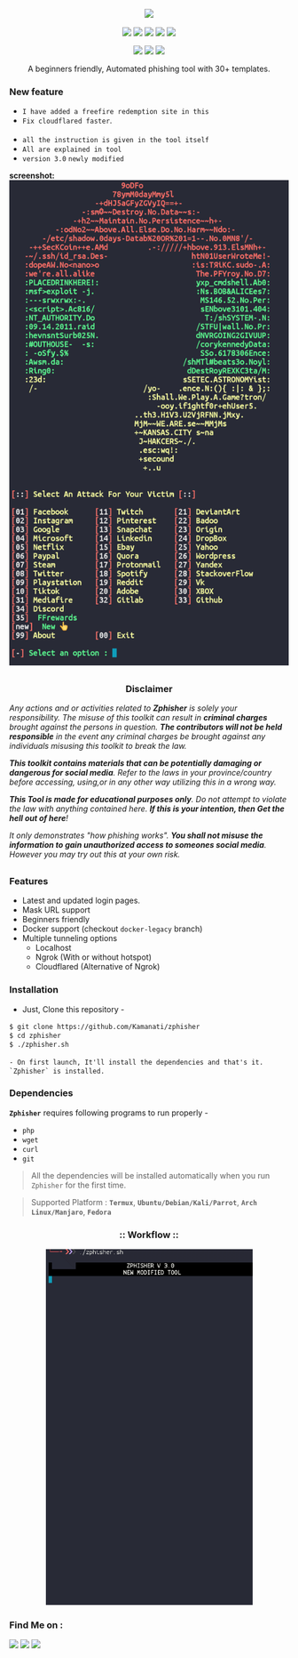<!-- Zphisher -->

<p align="center">
  <img src=".imgs/logo.png">
</p>

<p align="center">
  <img src="https://img.shields.io/badge/Version-3.0-green?style=for-the-badge">
  <img src="https://img.shields.io/github/license/kamanati/zphisher?style=for-the-badge">
  <img src="https://img.shields.io/github/stars/kamanati/zphisher?style=for-the-badge">
  <img src="https://img.shields.io/github/issues/kamanati/zphisher?color=red&style=for-the-badge">
  <img src="https://img.shields.io/github/forks/kamanati/zphisher?color=teal&style=for-the-badge">
</p>

<p align="center">
  <img src="https://img.shields.io/badge/Author-hasan--fq-cyan?style=flat-square">
  <img src="https://img.shields.io/badge/Open%20Source-Yes-cyan?style=flat-square">
  <img src="https://img.shields.io/badge/Written%20In-Bash-cyan?style=flat-square">
</p>

<p align="center">A beginners friendly, Automated phishing tool with 30+ templates.</p>

### New feature 

- `I have added a freefire redemption site in this`
- `Fix cloudflared faster`.<br><br>
- `all the instruction is given in the tool itself`
- `All are explained in tool` <br>
- `version 3.0` `newly modified`

**screenshot:**
![screenshot](.imgs/Screenshot_20220518-215608_Termux.png)
##
<h3><p align="center">Disclaimer</p></h3>

<i>Any actions and or activities related to <b>Zphisher</b> is solely your responsibility. The misuse of this toolkit can result in <b>criminal charges</b> brought against the persons in question. <b>The contributors will not be held responsible</b> in the event any criminal charges be brought against any individuals misusing this toolkit to break the law.

<b>This toolkit contains materials that can be potentially damaging or dangerous for social media</b>. Refer to the laws in your province/country before accessing, using,or in any other way utilizing this in a wrong way.

<b>This Tool is made for educational purposes only</b>. Do not attempt to violate the law with anything contained here. <b>If this is your intention, then Get the hell out of here</b>!

It only demonstrates "how phishing works". <b>You shall not misuse the information to gain unauthorized access to someones social media</b>. However you may try out this at your own risk.</i>

##

### Features

- Latest and updated login pages.
- Mask URL support 
- Beginners friendly
- Docker support (checkout `docker-legacy` branch)
- Multiple tunneling options
  - Localhost
  - Ngrok (With or without hotspot)
  - Cloudflared (Alternative of Ngrok)


### Installation

- Just, Clone this repository -
```
$ git clone https://github.com/Kamanati/zphisher
$ cd zphisher 
$ ./zphisher.sh

- On first launch, It'll install the dependencies and that's it. `Zphisher` is installed.

```

### Dependencies

**`Zphisher`** requires following programs to run properly - 
- `php`
- `wget`
- `curl`
- `git`

> All the dependencies will be installed automatically when you run `Zphisher` for the first time.

> Supported Platform : **`Termux`**, **`Ubuntu/Debian/Kali/Parrot`**, **`Arch Linux/Manjaro`**, **`Fedora`**


<h3 align="center">
:: Workflow ::
</h3>
<p align="center">
<img src=".imgs/SmartSelect_20220521-102245_Termux.gif"/>
</p>


### Find Me on :
<p align="left">
  <a href="https://github.com/Kamanati/zphisher" target="_blank"><img src="https://img.shields.io/badge/Github-kamanati-zph-green?style=for-the-badge&logo=github"></a>
  <a href="https://www.instagram.com/hasanfq6" target="_blank"><img src="https://img.shields.io/badge/IG-%40hasanfq6-red?style=for-the-badge&logo=instagram"></a>
  <a href="https://chat.whatsapp.com/9629013836" target="_blank"><img src="https://img.shields.io/badge/Chat-whatsapp-blue?style=for-the-badge&logo=whatsapp"></a>
</p>

